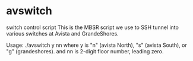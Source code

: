 # avswitch
switch control script
This is the MBSR script we use to SSH tunnel into various switches at Avista and GrandeShores. 

Usage: ./avswitch y nn    where y is "n" (avista North), "s" (avista South), or "g" (grandeshores). and nn is 2-digit floor number, leading zero. 

